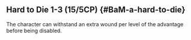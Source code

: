 ## Hard to Die 1-3 (15/5CP) {#BaM-a-hard-to-die}

The character can withstand an extra wound per level
of the advantage before being disabled.
